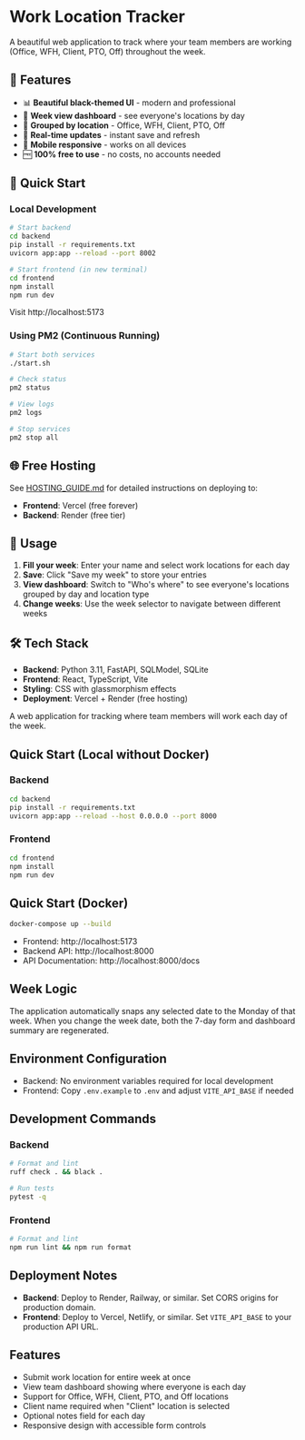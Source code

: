 # Work Location Tracker

A beautiful web application to track where your team members are working (Office, WFH, Client, PTO, Off) throughout the week.

## 🌟 Features

- 📊 **Beautiful black-themed UI** - modern and professional
- 📅 **Week view dashboard** - see everyone's locations by day
- 👥 **Grouped by location** - Office, WFH, Client, PTO, Off
- 🔄 **Real-time updates** - instant save and refresh
- 📱 **Mobile responsive** - works on all devices
- 🆓 **100% free to use** - no costs, no accounts needed

## 🚀 Quick Start

### Local Development

```bash
# Start backend
cd backend
pip install -r requirements.txt
uvicorn app:app --reload --port 8002

# Start frontend (in new terminal)
cd frontend
npm install
npm run dev
```

Visit http://localhost:5173

### Using PM2 (Continuous Running)

```bash
# Start both services
./start.sh

# Check status
pm2 status

# View logs
pm2 logs

# Stop services
pm2 stop all
```

## 🌐 Free Hosting

See [HOSTING_GUIDE.md](HOSTING_GUIDE.md) for detailed instructions on deploying to:
- **Frontend**: Vercel (free forever)
- **Backend**: Render (free tier)

## 📖 Usage

1. **Fill your week**: Enter your name and select work locations for each day
2. **Save**: Click "Save my week" to store your entries
3. **View dashboard**: Switch to "Who's where" to see everyone's locations grouped by day and location type
4. **Change weeks**: Use the week selector to navigate between different weeks

## 🛠️ Tech Stack

- **Backend**: Python 3.11, FastAPI, SQLModel, SQLite
- **Frontend**: React, TypeScript, Vite
- **Styling**: CSS with glassmorphism effects
- **Deployment**: Vercel + Render (free hosting)

A web application for tracking where team members will work each day of the week.

## Quick Start (Local without Docker)

### Backend
```bash
cd backend
pip install -r requirements.txt
uvicorn app:app --reload --host 0.0.0.0 --port 8000
```

### Frontend
```bash
cd frontend
npm install
npm run dev
```

## Quick Start (Docker)

```bash
docker-compose up --build
```

- Frontend: http://localhost:5173
- Backend API: http://localhost:8000
- API Documentation: http://localhost:8000/docs

## Week Logic

The application automatically snaps any selected date to the Monday of that week. When you change the week date, both the 7-day form and dashboard summary are regenerated.

## Environment Configuration

- Backend: No environment variables required for local development
- Frontend: Copy `.env.example` to `.env` and adjust `VITE_API_BASE` if needed

## Development Commands

### Backend
```bash
# Format and lint
ruff check . && black .

# Run tests
pytest -q
```

### Frontend
```bash
# Format and lint
npm run lint && npm run format
```

## Deployment Notes

- **Backend**: Deploy to Render, Railway, or similar. Set CORS origins for production domain.
- **Frontend**: Deploy to Vercel, Netlify, or similar. Set `VITE_API_BASE` to your production API URL.

## Features

- Submit work location for entire week at once
- View team dashboard showing where everyone is each day
- Support for Office, WFH, Client, PTO, and Off locations
- Client name required when "Client" location is selected
- Optional notes field for each day
- Responsive design with accessible form controls
